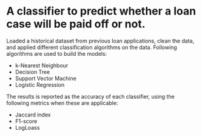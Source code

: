 # A classifier to predict whether a loan case will be paid off or not.

Loaded a historical dataset from previous loan applications, clean the data, and applied different classification algorithms on the data. 
Following algorithms are used to build the models:

- k-Nearest Neighbour
- Decision Tree
- Support Vector Machine
- Logistic Regression

The results is reported as the accuracy of each classifier, using the following metrics when these are applicable:

- Jaccard index
- F1-score
- LogLoass
